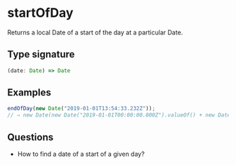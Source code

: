 # startOfDay

Returns a local Date of a start of the day at a particular Date.

## Type signature

<!-- prettier-ignore-start -->
```typescript
(date: Date) => Date
```
<!-- prettier-ignore-end -->

## Examples

<!-- prettier-ignore-start -->
```javascript
endOfDay(new Date("2019-01-01T13:54:33.232Z"));
// ⇒ new Date(new Date("2019-01-01T00:00:00.000Z").valueOf() + new Date("2019-01-01T13:54:33.232Z").getTimezoneOffset() * 60 * 1000)
```
<!-- prettier-ignore-end -->

## Questions

- How to find a date of a start of a given day?
